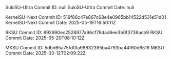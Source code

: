 SukiSU-Ultra Commit ID: null
SukiSU-Ultra Commit Date: null

KernelSU-Next Commit ID: 519f86c47e867c68e4e0965bb14522d531e51d01
KernelSU-Next Commit Date: 2025-05-19T16:50:11Z

RKSU Commit ID: 892990ec2528977a96cf78dad6ee3b0f3736acb9
RKSU Commit Date: 2025-05-20T08:10:12Z

MKSU Commit ID: 5dbd65a75fd0fa98832395ba4793ba44f60d6516
MKSU Commit Date: 2025-03-12T02:09:22Z

